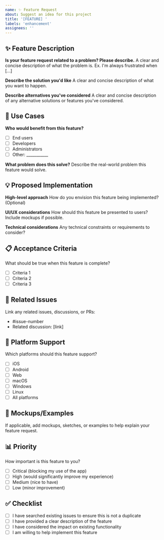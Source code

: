 ```yaml
---
name: ✨ Feature Request
about: Suggest an idea for this project
title: '[FEATURE] '
labels: 'enhancement'
assignees: ''
---
```


## ✨ Feature Description

**Is your feature request related to a problem? Please describe.**
A clear and concise description of what the problem is. Ex. I'm always frustrated when [...]

**Describe the solution you'd like**
A clear and concise description of what you want to happen.

**Describe alternatives you've considered**
A clear and concise description of any alternative solutions or features you've considered.

## 🎯 Use Cases

**Who would benefit from this feature?**
- [ ] End users
- [ ] Developers
- [ ] Administrators
- [ ] Other: ___________

**What problem does this solve?**
Describe the real-world problem this feature would solve.

## 💡 Proposed Implementation

**High-level approach**
How do you envision this feature being implemented? (Optional)

**UI/UX considerations**
How should this feature be presented to users? Include mockups if possible.

**Technical considerations**
Any technical constraints or requirements to consider?

## 📋 Acceptance Criteria

What should be true when this feature is complete?

- [ ] Criteria 1
- [ ] Criteria 2
- [ ] Criteria 3

## 🔗 Related Issues

Link any related issues, discussions, or PRs:

- #issue-number
- Related discussion: [link]

## 📱 Platform Support

Which platforms should this feature support?

- [ ] iOS
- [ ] Android
- [ ] Web
- [ ] macOS
- [ ] Windows
- [ ] Linux
- [ ] All platforms

## 🎨 Mockups/Examples

If applicable, add mockups, sketches, or examples to help explain your feature request.

## 📊 Priority

How important is this feature to you?

- [ ] Critical (blocking my use of the app)
- [ ] High (would significantly improve my experience)
- [ ] Medium (nice to have)
- [ ] Low (minor improvement)

## ✅ Checklist

- [ ] I have searched existing issues to ensure this is not a duplicate
- [ ] I have provided a clear description of the feature
- [ ] I have considered the impact on existing functionality
- [ ] I am willing to help implement this feature
